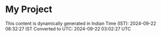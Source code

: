 # My Project

This content is dynamically generated in Indian Time (IST): 2024-09-22 08:32:27 IST
Converted to UTC: 2024-09-22 03:02:27 UTC
